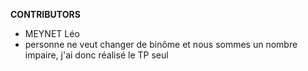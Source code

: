 **CONTRIBUTORS**
 * MEYNET Léo
 * personne ne veut changer de binôme et nous sommes un nombre impaire, j'ai donc réalisé le TP seul
